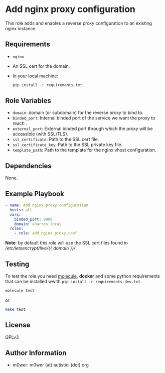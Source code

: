 # Add nginx proxy configuration

This role adds and enables a reverse proxy configuration to an existing nginx
instance.

## Requirements

* `nginx`
* An SSL cert for the domain.
* In your local machine:

  ```bash
  pip install -r requirements.txt
  ```

## Role Variables

* `domain`: domain (or subdomain) for the reverse proxy to bind to.
* `binded_port`: Internal binded port of the service we want the proxy to reach
   .
* `external_port`: External binded port through which the proxy will be
   accessible (with SSL/TLS).
* `ssl_certificate`: Path to the SSL cert file.
* `ssl_certificate_key`: Path to the SSL private key file.
* `template_path`: Path to the template for the nginx vhost configuration.

## Dependencies

None.

## Example Playbook

```yaml
- name: Add nginx proxy configuration
  hosts: all
  vars:
    binded_port: 8000
    domain: anarres.local
  roles:
    - role: add_nginx_proxy_conf
```

**Note**: by default this role will use the SSL cert files found in
*/etc/letsencrypt/live/{{ domain }}/*.

## Testing

To test the role you need [molecule](http://molecule.readthedocs.io/en/latest/),
**docker** and some python requirements that can be installed wwith
`pip install -r requirements-dev.txt`.

```bash
molecule test
```

or

```bash
make test
```

## License

GPLv3

## Author Information

* m0wer: m0wer (at) autistici (dot) org
